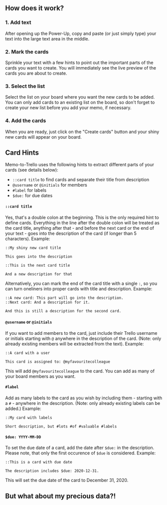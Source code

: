 ## How does it work?

### 1. Add text
After opening up the Power-Up, copy and paste (or just simply type) your text into the large text area in the middle.

### 2. Mark the cards
Sprinkle your text with a few hints to point out the important parts of the cards you want to create. You will immediately see the live preview of the cards you are about to create.

### 3. Select the list
Select the list on your board where you want the new cards to be added. You can only add cards to an existing list on the board, so don't forget to create your new list before you add your memo, if necessary.

### 4. Add the cards
When you are ready, just click on the "Create cards" button and your shiny new cards will appear on your board.

## Card Hints

Memo-to-Trello uses the following hints to extract different parts of your cards (see details below):

- `::card title` to find cards and separate their title from description
- `@username` or `@initials` for members
- `#label` for labels
- `$due:` for due dates

#### `::card title`

Yes, that's a double colon at the beginning. This is the only required hint to define cards. Everything in the line after the double colon will be treated as the card title, anything after that - and before the next card or the end of your text - goes into the description of the card (if longer than 5 characters). Example:

```
::My shiny new card title

This goes into the description

::This is the next card title

And a new description for that
```

Alternatively, you can mark the end of the card title with a single `:`, so you can turn oneliners into proper cards with title and description. Example:

```
::A new card: This part will go into the description.
::Next card: And a description for it.

And this is still a description for the second card.
```

#### `@username` or `@initials`

If you want to add members to the card, just include their Trello username or initials starting with `@` anywhere in the description of the card. (Note: only already existing members will be extracted from the text). Example:

```
::A card with a user

This card is assigned to: @myfavouritecolleague
```

This will add `@myfavouritecolleague` to the card. You can add as many of your board members as you want.

#### `#label`

Add as many labels to the card as you wish by including them - starting with a `#` - anywhere in the description. (Note: only already existing labels can be added.) Example:

```
::My card with labels

Short description, but #lots #of #valuable #labels
```


#### `$due: YYYY-MM-DD`

To set the due date of a card, add the date after `$due:` in the description. Please note, that only the first occurence of `$due` is considered. Example:

```
::This is a card with due date

The description includes $due: 2020-12-31.
```

This will set the due date of the card to December 31, 2020.

## But what about my precious data?!
